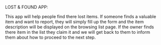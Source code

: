 LOST & FOUND APP:

This app will help people find there lost items. 
If someone finds a valuable item and want to report, they will simply fill up the form and the item description will be displayed on the browsing list page. 
If the owner finds there item in the list they claim it and we will get back to them to inform them about how to proceed to the next step.
